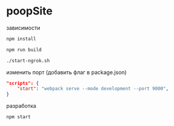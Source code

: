 # poopSite

зависимости
```bash
npm install
```

```bash
npm run build

./start-ngrok.sh
```

изменить порт (добавить флаг в package.json)
```json
"scripts": {
    "start": "webpack serve --mode development --port 9000",
}
```

разработка
```bash
npm start
```
